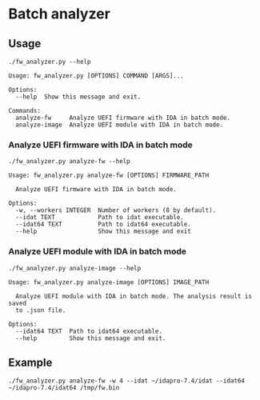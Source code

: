 # Batch analyzer

## Usage

```
./fw_analyzer.py --help
```

```
Usage: fw_analyzer.py [OPTIONS] COMMAND [ARGS]...

Options:
  --help  Show this message and exit.

Commands:
  analyze-fw     Analyze UEFI firmware with IDA in batch mode.
  analyze-image  Analyze UEFI module with IDA in batch mode.
```

### Analyze UEFI firmware with IDA in batch mode

```
./fw_analyzer.py analyze-fw --help
```

```
Usage: fw_analyzer.py analyze-fw [OPTIONS] FIRMWARE_PATH

  Analyze UEFI firmware with IDA in batch mode.

Options:
  -w, --workers INTEGER  Number of workers (8 by default).
  --idat TEXT            Path to idat executable.
  --idat64 TEXT          Path to idat64 executable.
  --help                 Show this message and exit
```

### Analyze UEFI module with IDA in batch mode

```
./fw_analyzer.py analyze-image --help
```

```
Usage: fw_analyzer.py analyze-image [OPTIONS] IMAGE_PATH

  Analyze UEFI module with IDA in batch mode. The analysis result is saved
  to .json file.

Options:
  --idat64 TEXT  Path to idat64 executable.
  --help         Show this message and exit.
```

## Example

```
./fw_analyzer.py analyze-fw -w 4 --idat ~/idapro-7.4/idat --idat64 ~/idapro-7.4/idat64 /tmp/fw.bin
```

